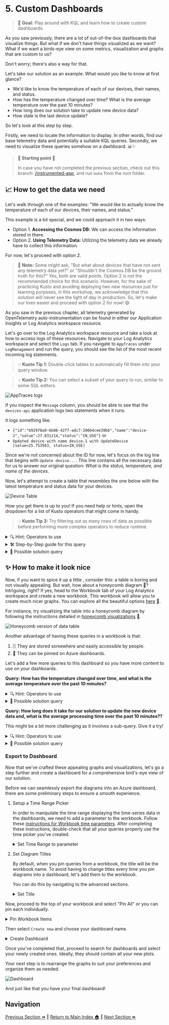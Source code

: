 # 5. Custom Dashboards

> 🎯 **Goal:** Play around with KQL and learn how to create custom dashboards.

As you saw previously, there are a lot of out-of-the-box dashboards that visualize things. But what if we don't have things visualized as we want? What if we want a birds-eye view on some metrics, visualization and graphs that are custom to us?

Don't worry; there's also a way for that.

Let's take our solution as an example. What would you like to know at first glance?

- We'd like to know the temperature of each of our devices, their names, and status.
- How has the temperature changed over time? What is the average temperature over the past 10 minutes?
- How long does our solution take to update new device data?
- How stale is the last device update?

So let's look at this step by step.

Firstly, we need to locate the information to display. In other words, find our base telemetry data and potentially a suitable KQL queries.
Secondly, we need to visualize these queries somehow on a dashboard. 📊✨

> **📌 Starting point 📌**
>
> In case you have not completed the previous section, check out this branch: [/instrumented-app](https://github.com/observability-lab-cse/observability-lab/tree/instrumented-app), and run `make` from the root folder.

## 📈 How to get the data we need

Let's walk through one of the examples: "We would like to actually know the temperature of each of our devices, their names, and status."

This example is a bit special, and we could approach it in two ways:

- Option 1. **Accessing the Cosmos DB:** We can access the information stored in there.
- Option 2. **Using Telemetry Data:** Utilizing the telemetry data we already have to collect this information.

For now, let's proceed with option 2.

> 📝 **Note:** Some might ask, "But what about devices that have not sent any telemetry data yet?" or "Shouldn't the Cosmos DB be the ground truth for this?" Yes, both are valid points. Option 2 is not the recommended choice for this scenario. However, for the sake of practicing Kusto and avoiding deploying two new resources just for learning purposes, in this workshop, we acknowledge that this solution will never see the light of day in production. So, let's make our lives easier and proceed with option 2 for now! 😄

As you saw in the previous chapter, all telemetry generated by OpenTelemetry auto-instrumentation can be found in either our Application Insights or Log Analytics workspace resource.

Let's go over to the Log Analytics workspace resource and take a look at how to access logs of these resources.
Navigate to your Log Analytics workspace and select the `Logs` tab. If you navigate to `AppTraces` under `LogManagement` and run the query, you should see the list of the most recent incoming log statements.

> 💡 **Kusto Tip 1:** Double-click tables to automatically fill them into your query window.

> 💡 **Kusto Tip 2:** You can select a subset of your query to run, similar to some SQL editors.

![AppTraces logs](./images/LogAnalytics-logs.jpg)

If you inspect the `Message` column, you should be able to see that the `devices-api` application logs two statements when it runs.

It logs something like:

- `{"id":"692978a9-6b06-42f7-adc7-20064cee39bb","name":"device-2","value":27.031214,"status":"IN_USE"}`
  or
- `Updated device with name device-1 with UpdateDevice [value=25.753563, status=IN_USE]`

Since we're not concerned about the ID for now, let's focus on the log line that begins with `Update device...`. This line contains all the necessary data for us to answer our original question: _What is the status, temperature, and name of the devices_.

Now, let's attempt to create a table that resembles the one below with the latest temperature and status data for your devices.

![Device Table](./images/device-table.jpg)

How you get there is up to you! If you need help or hints, open the dropdown for a list of Kusto operators that might come in handy.

> 💡 **Kusto Tip 3:** Try filtering out as many rows of data as possible before performing more complex operators to reduce runtime.

<details markdown="1">
<summary> 🔍 Hint: Operators to use</summary>

Here are some operations:

- [parse](https://learn.microsoft.com/en-us/azure/data-explorer/kusto/query/parseoperator)
- [where](https://learn.microsoft.com/en-us/azure/data-explorer/kusto/query/whereoperator)
- [summarize](https://learn.microsoft.com/en-us/azure/data-explorer/kusto/query/summarizeoperator)
- [project](https://learn.microsoft.com/en-us/azure/data-explorer/kusto/query/projectoperator)

</details>

<details markdown="1">
<summary> 🛠️ Step-by-Step guide for this query</summary>

### Step-by-step

If you are, however, unfamiliar with Kusto and already feel lost, not to worry! Open the section below to get a step-by-step guide through this and some additional help.

Else, welcome to the step-by-step guide into your first Kusto query!

So, key things you need to know about a KQL query:

1. Your query should start with a table or dataset.
2. Your operations are separated by a pipe `|`.
3. If you use variables in the query editor, ensure there are no empty lines, and all variable assignments end with a semicolon `;`.

Following these three steps, you should be mostly good, although the query editor is known for cryptic error messages.

Now let's start with the actual query.

#### 1. Prepare data

First, we would like to extend our existing data table with three new columns: `temp`, `status`, and `deviceName`. This can be achieved by using the `parse` operator.

```kql
AppTraces
| parse Message with "Updated device with name " deviceName: string " with UpdateDevice [value=" temp: real ", status=" status: string "]"
```

Some of you might now realize that this might not be the most effective way to do this and could cause a lot of empty fields in the three new columns. By adding a filter before parsing, we can ensure that only the rows we care about are parsed.

```kql
AppTraces
| where Message startswith "Updated device with name"
| parse Message with "Updated device with name " deviceName: string " with UpdateDevice [value=" temp: real ", status=" status: string "]"
```

> Kusto Tip 4: When filtering, you have multiple options, e.g., `startswith`, `contains`, `has`, etc. Some are more efficient than others, especially for large data. Check this handy guide on how to optimize your query: [Best practices for Kusto Query Language queries](https://learn.microsoft.com/en-us/azure/data-explorer/kusto/query/best-practices)

#### 2. Get one dataset for each device

Now that we have each temperature change in our resulting table, we only care about the latest for each device. To achieve this, KQL has a handy operator called `summarize`. It allows you to aggregate your input given an aggregation function by group expressions.

In our case, we want to aggregate the latest values for each device name we have. Using the `arg_max(TimeGenerated,*)` aggregation function and selecting `deviceName` as our group expression:

```kql
AppTraces
| where Message startswith "Updated device with name"
| parse Message with "Updated device with name " deviceName: string " with UpdateDevice [value=" temp: real ", status=" status: string "]"
| summarize arg_max(TimeGenerated, *) by deviceName
```

#### 3. Clean up

We're nearly there! Our table looks rather cluttered with information we don't really care about. To clean this up, you can use the `project` operator and define the columns we want to keep.
Add the below line to your query and you are done.

```kql
| project deviceName, status, temp
```

</details>

<details markdown="1">
<summary> 🔦 Possible solution query</summary>

```kql
AppTraces
| where Message startswith "Updated device with name"
| parse Message with "Updated device with name " deviceName: string " with UpdateDevice [value=" temp: real ", status=" status: string "]"
| summarize arg_max(TimeGenerated, *) by deviceName
| project deviceName, status, temp
```

</details>

## ✨ How to make it look nice

Now, if you want to spice it up a little , consider this: a table is boring and not visually appealing.
 But wait, how about a honeycomb diagram 🍯? Intriguing, right?
If yes, head to the Workbook tab of your Log Analytics workspace and create a new workbook. This workbook will allow you to create much nicer graphs. You can explore all the beautiful options [here](https://learn.microsoft.com/en-us/azure/azure-monitor/visualize/workbooks-visualizations) 🎨.

For instance, try visualizing the table into a honeycomb diagram by following the instructions detailed in [honeycomb visualizations](https://learn.microsoft.com/en-us/azure/azure-monitor/visualize/workbooks-honey-comb) 🐝.

![Honeycomb version of data table](./images/honeycomb-data-table.jpg)

Another advantage of having these queries in a workbook is that:

1. 🗄️ They are stored somewhere and easily accessible by people.
2. 📌 They can be pinned on Azure dashboards.

Let's add a few more queries to this dashboard so you have more content to use on your dashboards.

**Query: How has the temperature changed over time, and what is the average temperature over the past 10 minutes?**

<details markdown="1">
<summary> 🔍 Hint: Operators to use</summary>

Here are some operations:

- [parse](https://learn.microsoft.com/en-us/azure/data-explorer/kusto/query/parseoperator)
- [where](https://learn.microsoft.com/en-us/azure/data-explorer/kusto/query/whereoperator)
- [summarize](https://learn.microsoft.com/en-us/azure/data-explorer/kusto/query/summarizeoperator)
- [project](https://learn.microsoft.com/en-us/azure/data-explorer/kusto/query/projectoperator)
- [sort](https://learn.microsoft.com/en-us/azure/data-explorer/kusto/query/sort-operator) -[take](https://learn.microsoft.com/en-us/azure/data-explorer/kusto/query/takeoperator)

</details>

<details markdown="1">
<summary> 🔦 Possible solution query</summary>

```kql
AppTraces
| where Message startswith "Updated device with name"
| parse Message with "Updated device with name " deviceName: string " with UpdateDevice [value=" temp: real ", status=" status: string "]"
| project TimeGenerated, deviceName, temp
| summarize Temperature=avg(temp) by bin(TimeGenerated, 10m), deviceName
```

```kql
AppTraces
| where Message startswith "Updated device with name"
| parse Message with "Updated device with name " deviceName: string " with UpdateDevice [value=" temp: real ", status=" status: string "]"
| project TimeGenerated, deviceName, temp
| summarize Temperature=avg(temp) by bin(TimeGenerated, 10m)
| sort by TimeGenerated desc
| take 1
```

</details>

**Query: How long does it take for our solution to update the new device data and, what is the average processing time over the past 10 minutes??**

This might be a bit more challenging as it involves a sub-query. Give it a try!

<details markdown="1">
<summary> 🔍 Hint: Operators to use</summary>

Here are some operations:

- [parse](https://learn.microsoft.com/en-us/azure/data-explorer/kusto/query/parseoperator)
- [where](https://learn.microsoft.com/en-us/azure/data-explorer/kusto/query/whereoperator)
- [summarize](https://learn.microsoft.com/en-us/azure/data-explorer/kusto/query/summarizeoperator)
- [project](https://learn.microsoft.com/en-us/azure/data-explorer/kusto/query/projectoperator)
- [sort](https://learn.microsoft.com/en-us/azure/data-explorer/kusto/query/sort-operator)
- [take](https://learn.microsoft.com/en-us/azure/data-explorer/kusto/query/takeoperator)
- [partition](https://learn.microsoft.com/en-us/azure/data-explorer/kusto/query/partitionoperator)
- [extend](https://learn.microsoft.com/en-us/azure/data-explorer/kusto/query/extendoperator)

</details>

<details markdown="1">
<summary>🔦 Possible solution query</summary>

```kql
AppTraces
| where isnotempty(OperationId)
| extend startTime = iif(Message startswith "Received event", TimeGenerated, datetime(null))
| extend endTime = iif(AppRoleName == "devices-api", TimeGenerated, datetime(null))
| partition hint.strategy=native by OperationId (
    summarize startTime = take_any(startTime), endTime = take_any(endTime) by OperationId
    )
| where isnotempty(startTime) and isnotempty(endTime)
| extend delta = (endTime - startTime) / 1s
| project startTime, delta
| summarize avg(delta) by bin(startTime,10m)
| render timechart
```

```kql
AppTraces
| where isnotempty(OperationId)
| extend startTime = iif(Message startswith "Received event", TimeGenerated, datetime(null))
| extend endTime = iif(AppRoleName == "devices-api", TimeGenerated, datetime(null))
| partition hint.strategy=native by OperationId (
    summarize startTime = take_any(startTime), endTime = take_any(endTime) by OperationId
    )
| where isnotempty(startTime) and isnotempty(endTime)
| extend delta = (endTime - startTime) / 1s
| project startTime, delta
| summarize avg(delta) by bin(startTime,10m)
| sort by startTime desc
| take 1
```

</details>

### Export to Dashboard

Now that we've crafted these appealing graphs and visualizations, let's go a step further and create a dashboard for a comprehensive bird's-eye view of our solution.

Before we can seamlessly export the diagrams into an Azure dashboard, there are some preliminary steps to ensure a smooth experience.

1. Setup a Time Range Picker

    In order to manipulate the time range displaying the time-series data in the dashboards, we need to add a parameter to the workbook. Follow these [instructions for Workbook time parameters](https://learn.microsoft.com/en-us/azure/azure-monitor/visualize/workbooks-time). After completing these instructions, double-check that all your queries properly use the time picker you've created.

    <details markdown="1">
    <summary>Set Time Range to parameter</summary>

    ![Time Range](./images/Workbook-timerange.jpg)

    </details>

2. Set Diagram Titles

    By default, when you pin queries from a workbook, the title will be the workbook name. To avoid having to change titles every time you pin diagrams into a dashboard, let's add them to the workbook.

    You can do this by navigating to the advanced sections.

    <details markdown="1">
    <summary>Set Title</summary>

    ![Titel](./images/Workbook-titel.jpg)

    </details>

Now, proceed to the top of your workbook and select "Pin All" or you can pin each individually.

<details markdown="1">
<summary>Pin Workbook Items</summary>

![Pin diagrams](./images/Workbook-pin.jpg)

</details>

Then select `Create new` and choose your dashboard name.

<details markdown="1">
<summary>Create Dashboard</summary>

![Pin diagrams](./images/Workbook-create-dashboard.jpg)

</details>

Once you've completed that, proceed to search for dashboards and select your newly created ones. Ideally, they should contain all your new plots.

Your next step is to rearrange the graphs to suit your preferences and organize them as needed.

![Dashboard](./images/Dashboard.jpg)

And just like that you have your final dashboard!

## Navigation

[Previous Section ⏪](../04-vizualisation/README.md) ‖ [Return to Main Index 🏠](../README.md) ‖
[Next Section ⏩️](../05-alert/README.md)
